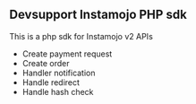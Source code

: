 ## Devsupport Instamojo PHP sdk

This is a php sdk for Instamojo v2 APIs


- Create payment request
- Create order
- Handler notification
- Handle redirect
- Handle hash check